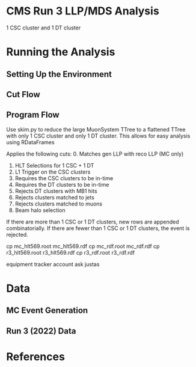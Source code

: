 # CMS Run 3 LLP/MDS Analysis
1 CSC cluster and 1 DT cluster


# Running the Analysis
## Setting Up the Environment

## Cut Flow

## Program Flow

Use skim.py to reduce the large MuonSystem TTree to a flattened TTree with only 1 CSC cluster and only 1 DT cluster. This allows for easy analysis using RDataFrames

Applies the following cuts:
0. Matches gen LLP with reco LLP (MC only)
1. HLT Selections for 1 CSC + 1 DT
2. L1 Trigger on the CSC clusters
3. Requires the CSC clusters to be in-time
4. Requires the DT clusters to be in-time
5. Rejects DT clusters with MB1 hits 
6. Rejects clusters matched to jets
7. Rejects clusters matched to muons
9. Beam halo selection

If there are more than 1 CSC or 1 DT clusters, new rows are appended combinatorially.
If there are fewer than 1 CSC or 1 DT clusters, the event is rejected.


cp mc_hlt569.root mc_hlt569.rdf
cp mc_rdf.root mc_rdf.rdf
cp r3_hlt569.root r3_hlt569.rdf
cp r3_rdf.root r3_rdf.rdf



equipment tracker account
    ask justas




# Data



## MC Event Generation

## Run 3 (2022) Data


# References
